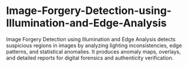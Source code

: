 # Image-Forgery-Detection-using-Illumination-and-Edge-Analysis
Image Forgery Detection using Illumination and Edge Analysis detects suspicious regions in images by analyzing lighting inconsistencies, edge patterns, and statistical anomalies. It produces anomaly maps, overlays, and detailed reports for digital forensics and authenticity verification. 
